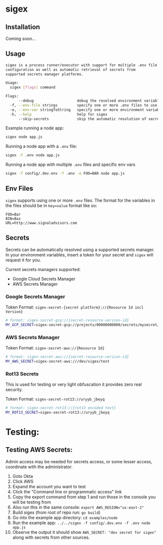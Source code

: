 # sigex

## Installation

Coming soon...

## Usage

```bash
sigex is a process runner/executor with support for multiple .env file
configuration as well as automatic retrieval of secrets from 
supported secrets manager platforms.

Usage:
  sigex [flags] command

Flags:
      --debug                    debug the resolved environment variables
  -f, --env-file strings         specify one or more .env files to use
  -e, --env-var stringToString   specify one or more environment variables to use (ex: -e FOO=bar) (default [])
  -h, --help                     help for sigex
      --skip-secrets             skip the automatic resolution of secret values
```

Example running a node app:

```bash
sigex node app.js
```

Running a node app with a `.env` file:

```bash
sigex -f .env node app.js
```

Running a node app with multiple `.env` files and specific env vars

```bash
sigex -f config/.dev.env -f .env -e FOO=BAR node app.js
```

## Env Files

`sigex` supports using one or more `.env` files. The format for the variables in the files should be in `key=value` format like so:

```text
FOO=Bar
BIN=Baz
URL=http://www.signaladvisors.com
```

## Secrets

Secrets can be automatically resolved using a supported secrets manager. In your environment variables, insert a token for your secret and `sigex` will request it for you.

Current secrets managers supported:

* Google Cloud Secrets Manager
* AWS Secrets Manager

### Google Secrets Manager

Token Format: `sigex-secret-{secret platform}://{Resource Id incl Version}`

```bash
# format: sigex-secret-gcp://{secret-resource-version-id}
MY_GCP_SECRET=sigex-secret-gcp://projects/00000000000/secrets/mysecret/versions/latest
```

### AWS Secrets Manager

Token Format: `sigex-secret-aws://{Resource Id}`

```bash
# format: sigex-secret-aws://{secret-resource-version-id}
MY_AWS_SECRET=sigex-secret-aws:///dev/sigex/test
```

### Rot13 Secrets

This is used for testing or very light obfuscation it provides zero real security.

Token Format: `sigex-secret-rot13://uryyb_jbeyq`

```bash
# format: sigex-secret-rot13://{rot13 encoded text}
MY_ROT13_SECRET=sigex-secret-rot13://uryyb_jbeyq
```


# Testing:

## Testing AWS Secrets:

Admin access may be needed for secrets access, or some lesser access, coordinate with the administrator.

1. Goto Okta 
2. Click AWS 
3. Expand the account you want to test 
4. Click the "Command line or programmatic access" link
5. Copy the export command from step 1 and run those in the console you will be testing from
6. Also run this in the same console: `export AWS_REGION="us-east-2"`
7. Build sigex (from root of repo run: `go build`)
8. Go into the example app directory: `cd examples/node`
9. Run the example app: `../../sigex -f config/.dev.env -f .env node app.js`
10. Observe the output it should show `AWS_SECRET: "dev secret for sigex"` along with secrets from other sources.

